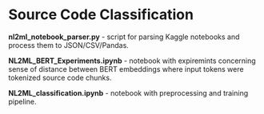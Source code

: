 # Source Code Classification
__nl2ml_notebook_parser.py__ - script for parsing Kaggle notebooks and process them to JSON/CSV/Pandas.

__NL2ML_BERT_Experiments.ipynb__ - notebook with expiremints concerning sense of distance between BERT embeddings where input tokens were tokenized source code chunks.

__NL2ML_classification.ipynb__ - notebook with preprocessing and training pipeline.
